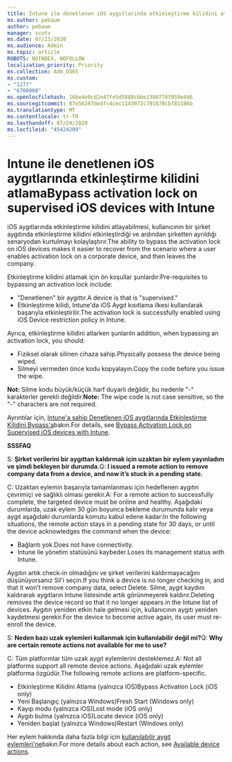 ```yaml
---
title: Intune ile denetlenen iOS aygıtlarında etkinleştirme kilidini atlama
ms.author: pebaum
author: pebaum
manager: scotv
ms.date: 07/23/2020
ms.audience: Admin
ms.topic: article
ROBOTS: NOINDEX, NOFOLLOW
localization_priority: Priority
ms.collection: Adm_O365
ms.custom:
- "1277"
- "6700008"
ms.openlocfilehash: 16be4e0cd2e47fe5d5888cbbe1380774f859e4d6
ms.sourcegitcommit: 07e56267dedfc4cec1143072c791670cbf81186b
ms.translationtype: MT
ms.contentlocale: tr-TR
ms.lasthandoff: 07/24/2020
ms.locfileid: "45424209"
---
```

# <a name="bypass-activation-lock-on-supervised-ios-devices-with-intune"></a><span data-ttu-id="3b2a2-102">Intune ile denetlenen iOS aygıtlarında etkinleştirme kilidini atlama</span><span class="sxs-lookup"><span data-stu-id="3b2a2-102">Bypass activation lock on supervised iOS devices with Intune</span></span>

<span data-ttu-id="3b2a2-103">iOS aygıtlarında etkinleştirme kilidini atlayabilmesi, kullanıcının bir şirket aygıtında etkinleştirme kilidini etkinleştirdiği ve ardından şirketten ayrıldığı senaryodan kurtulmayı kolaylaştırır.</span><span class="sxs-lookup"><span data-stu-id="3b2a2-103">The ability to bypass the activation lock on iOS devices makes it easier to recover from the scenario where a user enables activation lock on a corporate device, and then leaves the company.</span></span>

<span data-ttu-id="3b2a2-104">Etkinleştirme kilidini atlamak için ön koşullar şunlardır:</span><span class="sxs-lookup"><span data-stu-id="3b2a2-104">Pre-requisites to bypassing an activation lock include:</span></span>

- <span data-ttu-id="3b2a2-105">"Denetlenen" bir aygıttır.</span><span class="sxs-lookup"><span data-stu-id="3b2a2-105">A device is that is "supervised."</span></span>
- <span data-ttu-id="3b2a2-106">Etkinleştirme kilidi, Intune'da iOS Aygıt kısıtlama ilkesi kullanılarak başarıyla etkinleştirilir.</span><span class="sxs-lookup"><span data-stu-id="3b2a2-106">The activation lock is successfully enabled using iOS Device restriction policy in Intune.</span></span>

<span data-ttu-id="3b2a2-107">Ayrıca, etkinleştirme kilidini atlarken şunları</span><span class="sxs-lookup"><span data-stu-id="3b2a2-107">In addition, when bypassing an activation lock, you should:</span></span>

- <span data-ttu-id="3b2a2-108">Fiziksel olarak silinen cihaza sahip.</span><span class="sxs-lookup"><span data-stu-id="3b2a2-108">Physically possess the device being wiped.</span></span>
- <span data-ttu-id="3b2a2-109">Silmeyi vermeden önce kodu kopyalayın.</span><span class="sxs-lookup"><span data-stu-id="3b2a2-109">Copy the code before you issue the wipe.</span></span>

<span data-ttu-id="3b2a2-110">**Not:** Silme kodu büyük/küçük harf duyarlı değildir, bu nedenle "-" karakterler gerekli değildir.</span><span class="sxs-lookup"><span data-stu-id="3b2a2-110">**Note:** The wipe code is not case sensitive, so the "-" characters are not required.</span></span>

<span data-ttu-id="3b2a2-111">Ayrıntılar için, [Intune'a sahip Denetlenen iOS aygıtlarında Etkinleştirme Kilidini Bypass'a](https://docs.microsoft.com/intune/device-activation-lock-bypass)bakın.</span><span class="sxs-lookup"><span data-stu-id="3b2a2-111">For details, see [Bypass Activation Lock on Supervised iOS devices with Intune](https://docs.microsoft.com/intune/device-activation-lock-bypass).</span></span>

<span data-ttu-id="3b2a2-112">**SSS**</span><span class="sxs-lookup"><span data-stu-id="3b2a2-112">**FAQ**</span></span>

<span data-ttu-id="3b2a2-113">S: **Şirket verilerini bir aygıttan kaldırmak için uzaktan bir eylem yayınladım ve şimdi bekleyen bir durumda.**</span><span class="sxs-lookup"><span data-stu-id="3b2a2-113">Q: **I issued a remote action to remove company data from a device, and now it’s stuck in a pending state.**</span></span>

<span data-ttu-id="3b2a2-114">C: Uzaktan eylemin başarıyla tamamlanması için hedeflenen aygıtın çevrimiçi ve sağlıklı olması gerekir.</span><span class="sxs-lookup"><span data-stu-id="3b2a2-114">A: For a remote action to successfully complete, the targeted device must be online and healthy.</span></span> <span data-ttu-id="3b2a2-115">Aşağıdaki durumlarda, uzak eylem 30 gün boyunca bekleme durumunda kalır veya aygıt aşağıdaki durumlarda komutu kabul edene kadar:</span><span class="sxs-lookup"><span data-stu-id="3b2a2-115">In the following situations, the remote action stays in a pending state for 30 days, or until the device acknowledges the command when the device:</span></span>

- <span data-ttu-id="3b2a2-116">Bağlantı yok.</span><span class="sxs-lookup"><span data-stu-id="3b2a2-116">Does not have connectivity.</span></span>
- <span data-ttu-id="3b2a2-117">Intune ile yönetim statüsünü kaybeder.</span><span class="sxs-lookup"><span data-stu-id="3b2a2-117">Loses its management status with Intune.</span></span>

<span data-ttu-id="3b2a2-118">Aygıtın artık check-in olmadığını ve şirket verilerini kaldırmayacağını düşünüyorsanız Sil'i seçin.</span><span class="sxs-lookup"><span data-stu-id="3b2a2-118">If you think a device is no longer checking in, and that it won’t remove company data, select Delete.</span></span> <span data-ttu-id="3b2a2-119">Silme, aygıt kaydını kaldırarak aygıtların Intune listesinde artık görünmeyerek kaldırır.</span><span class="sxs-lookup"><span data-stu-id="3b2a2-119">Deleting removes the device record so that it no longer appears in the Intune list of devices.</span></span> <span data-ttu-id="3b2a2-120">Aygıtın yeniden etkin hale gelmesi için, kullanıcının aygıtı yeniden kaydetmesi gerekir.</span><span class="sxs-lookup"><span data-stu-id="3b2a2-120">For the device to become active again, its user must re-enroll the device.</span></span>

<span data-ttu-id="3b2a2-121">S: **Neden bazı uzak eylemleri kullanmak için kullanılabilir değil mi?**</span><span class="sxs-lookup"><span data-stu-id="3b2a2-121">Q: **Why are certain remote actions not available for me to use?**</span></span>

<span data-ttu-id="3b2a2-122">C: Tüm platformlar tüm uzak aygıt eylemlerini desteklemez.</span><span class="sxs-lookup"><span data-stu-id="3b2a2-122">A: Not all platforms support all remote device actions.</span></span> <span data-ttu-id="3b2a2-123">Aşağıdaki uzak eylemler platforma özgüdür.</span><span class="sxs-lookup"><span data-stu-id="3b2a2-123">The following remote actions are platform-specific.</span></span>

- <span data-ttu-id="3b2a2-124">Etkinleştirme Kilidini Atlama (yalnızca iOS)</span><span class="sxs-lookup"><span data-stu-id="3b2a2-124">Bypass Activation Lock (iOS only)</span></span>
- <span data-ttu-id="3b2a2-125">Yeni Başlangıç (yalnızca Windows)</span><span class="sxs-lookup"><span data-stu-id="3b2a2-125">Fresh Start (Windows only)</span></span>
- <span data-ttu-id="3b2a2-126">Kayıp modu (yalnızca iOS)</span><span class="sxs-lookup"><span data-stu-id="3b2a2-126">Lost mode (iOS only)</span></span>
- <span data-ttu-id="3b2a2-127">Aygıtı bulma (yalnızca iOS)</span><span class="sxs-lookup"><span data-stu-id="3b2a2-127">Locate device (iOS only)</span></span>
- <span data-ttu-id="3b2a2-128">Yeniden başlat (yalnızca Windows)</span><span class="sxs-lookup"><span data-stu-id="3b2a2-128">Restart (Windows only)</span></span>

<span data-ttu-id="3b2a2-129">Her eylem hakkında daha fazla bilgi için [kullanılabilir aygıt eylemleri'ne](https://docs.microsoft.com/intune/device-management#available-device-actions)bakın.</span><span class="sxs-lookup"><span data-stu-id="3b2a2-129">For more details about each action, see [Available device actions](https://docs.microsoft.com/intune/device-management#available-device-actions).</span></span>